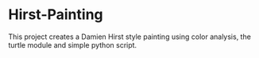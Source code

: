# Hirst-Painting
This project creates a Damien Hirst style painting using color analysis, the turtle module and simple python script.
